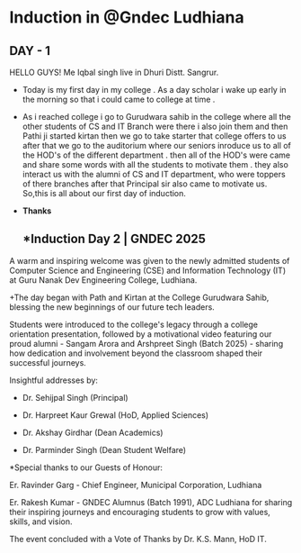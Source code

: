 # Induction in @Gndec Ludhiana 

## DAY - 1 

HELLO GUYS! Me Iqbal singh live in Dhuri Distt. Sangrur. 
 - Today is my first day in my college . As a day scholar i wake up early in the morning so that i could came  to college at time .
 - As i reached college i go to Gurudwara sahib in the college where all the other students of CS and IT Branch were there i also join them and then Pathi ji started kirtan then we go to take starter that college offers to us after that we go to the auditorium where our seniors inroduce us to all of the HOD's of the different department . then all of the HOD's were came and share some words with all the students to motivate them . they also interact us with the alumni of CS and IT department, who were toppers of there branches after that Principal sir also came to motivate us. So,this is all about our first day of induction.
 - **Thanks**

   ## *Induction Day 2 | GNDEC 2025

A warm and inspiring welcome was given to the newly admitted students of Computer Science and Engineering (CSE) and Information Technology (IT) at Guru Nanak Dev Engineering College, Ludhiana.

+The day began with Path and Kirtan at the College Gurudwara Sahib, blessing the new beginnings of our future tech leaders.

Students were introduced to the college's legacy through a college orientation presentation, followed by a motivational video featuring our proud alumni - Sangam Arora and Arshpreet Singh (Batch 2025) - sharing how dedication and involvement beyond the classroom shaped their successful journeys.

Insightful addresses by:

* Dr. Sehijpal Singh (Principal)

* Dr. Harpreet Kaur Grewal (HoD, Applied Sciences)

* Dr. Akshay Girdhar (Dean Academics)

* Dr. Parminder Singh (Dean Student Welfare)

*Special thanks to our Guests of Honour:

Er. Ravinder Garg - Chief Engineer, Municipal Corporation, Ludhiana

Er. Rakesh Kumar - GNDEC Alumnus (Batch 1991), ADC Ludhiana for sharing their inspiring journeys and encouraging students to grow with values, skills, and vision.

The event concluded with a Vote of Thanks by Dr. K.S. Mann, HoD IT.
     
